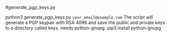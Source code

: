 #generate_pgp_keys.py

python3 generate_pgp_keys.py `your_email@example.com`
The script will generate a PGP keypair with RSA 4096 and save the public and private keys to a directory called keys.
needs python-gnupg.
pip3 install python-gnupg
